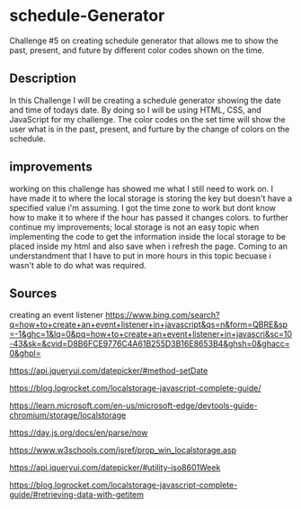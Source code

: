 # schedule-Generator
Challenge #5 on creating schedule generator that allows me to show the past, present, and future by different color codes shown on the time.

## Description 
In this Challenge I will be creating a schedule generator showing the date and time of todays date. By doing so I will be using HTML, CSS, and JavaScript for my challenge. The color codes on the set time will show the user what is in the past, present, and furture by the change of colors on the schedule.



## improvements
working on this challenge has showed me what I still need to work on. I have made it to where the local storage is storing the key but doesn't have a specified value i'm assuming. I got the time zone to work but dont know how to make it to where if the hour has passed it changes colors. to further continue my improvements; local storage is not an easy topic when implementing the code to get the information inside the local storage to be placed inside my html and also save when i refresh the page. Coming to an understandment that I have to put in more hours in this topic becuase i wasn't able to do what was required.



## Sources 
creating an event listener
https://www.bing.com/search?q=how+to+create+an+event+listener+in+javascript&qs=n&form=QBRE&sp=-1&ghc=1&lq=0&pq=how+to+create+an+event+listener+in+javascri&sc=10-43&sk=&cvid=D8B6FCE9776C4A61B255D3B16E8653B4&ghsh=0&ghacc=0&ghpl=

https://api.jqueryui.com/datepicker/#method-setDate

https://blog.logrocket.com/localstorage-javascript-complete-guide/

https://learn.microsoft.com/en-us/microsoft-edge/devtools-guide-chromium/storage/localstorage

https://day.js.org/docs/en/parse/now

https://www.w3schools.com/jsref/prop_win_localstorage.asp

https://api.jqueryui.com/datepicker/#utility-iso8601Week

https://blog.logrocket.com/localstorage-javascript-complete-guide/#retrieving-data-with-getitem